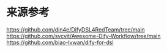 # 来源参考
https://github.com/din4e/DifyDSL4RedTeam/tree/main
https://github.com/svcvit/Awesome-Dify-Workflow/tree/main
https://github.com/biao-lvwan/dify-for-dsl